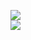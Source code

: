 [![](https://img.shields.io/badge/Made%20With-Github%20Spray-lightgrey.svg?style=for-the-badge&logo=github)](https://github.com/Annihil/github-spray#14719)  
[![](https://i.imgur.com/2DrTn0Z.gif)](https://github.com/Annihil/github-spray)